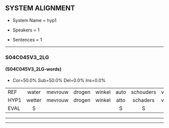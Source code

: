 
## SYSTEM ALIGNMENT

- System Name = hyp1

- Speakers = 1

- Sentences = 1

---

### S04C045V3_2LG

#### (S04C045V3_2LG-words)

- Cor=50.0%	Sub=50.0%	Del=0.0%	Ins=0.0%

|  |  |  |  |  |  |  |  |  |  |  |  |  |  |  |  |  |  |  |  |  |  |  |  |  |  |  |  |  |  |  |  |  |  |  |  |  |  |  |  |  |
|:--- |:---:|:---:|:---:|:---:|:---:|:---:|:---:|:---:|:---:|:---:|:---:|:---:|:---:|:---:|:---:|:---:|:---:|:---:|:---:|:---:|:---:|:---:|:---:|:---:|:---:|:---:|:---:|:---:|:---:|:---:|:---:|:---:|:---:|:---:|:---:|:---:|:---:|:---:|:---:|:---:|
| REF | water | mevrouw | drogen | winkel | auto | schouders | verhaal | koning | moeilijk | speelplaats | drinken | hoofdpijn | regen | vliegtuig | stoppen | opnieuw | gooien | sneeuwen | moeder | liedje | potlood | fietsbel | vinger | dichtbij | meisje | chauffeur | muziek | waarom | scheuren | lawaai | zwemmen | vuurwerk | appel | cola | kussen | eerste | circus | kleuren | voetbal | vlinder |
| HYP1 | wetter | mevrouw | drogen | winkel | atto | schaders | verheel | koning | moeilijk | speelplaat | drinken | hoofdpen | reigen | vliegteig | stoppen | opnieuw | vuen | sniewen | moder | letia | potlot | vitbij | vinger | dichtbij | necer | chauffeur | musiek | waarom | scheuren | lawi | zwemmen | vuurwerk | appel | cola | tissen | erte | circus | kleuren | voetbal | vinde |
| EVAL | S |  |  |  | S | S | S |  |  | S |  | S | S | S |  |  | S | S | S | S | S | S |  |  | S |  | S |  |  | S |  |  |  |  | S | S |  |  |  | S |
---

---
